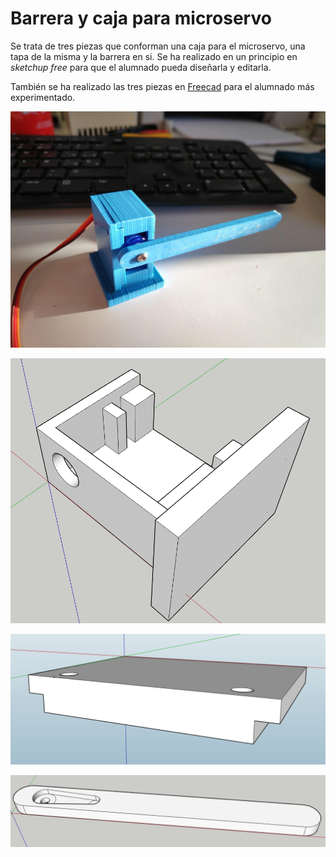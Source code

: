 # Barrera y caja para microservo
Se trata de tres piezas que conforman una caja para el microservo, una tapa de la misma y la barrera en si.
Se ha realizado en un principio en *sketchup free* para que el alumnado pueda diseñarla y editarla.

También se ha realizado las tres piezas en [Freecad](freecad) para el alumnado más experimentado.

![Barrera](jpg/barrera.jpg)

![Caja](png/caja_servo.png)

![Tapa](png/tapa_servo.png)

![Barrera](png/barrera.png)
